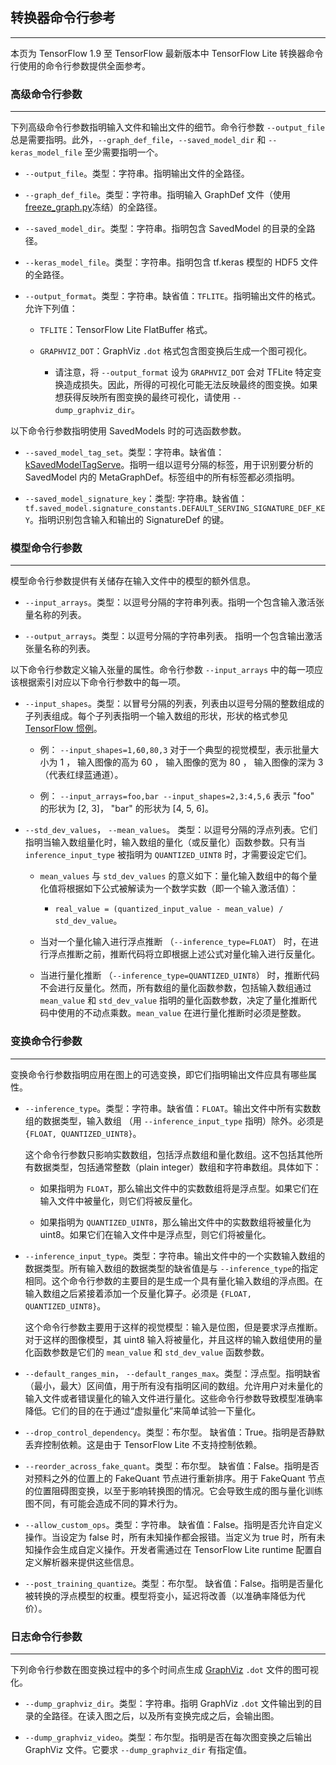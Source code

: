 
## 转换器命令行参考
---

本页为 TensorFlow 1.9 至 TensorFlow 最新版本中 TensorFlow Lite 转换器命令行使用的命令行参数提供全面参考。


### 高级命令行参数
---

下列高级命令行参数指明输入文件和输出文件的细节。命令行参数 `--output_file` 总是需要指明。此外，`--graph_def_file`，`--saved_model_dir` 和 `--keras_model_file` 至少需要指明一个。

* `--output_file`。类型：字符串。指明输出文件的全路径。


* `--graph_def_file`。类型：字符串。指明输入 GraphDef 文件（使用 [freeze_graph.py](https://github.com/tensorflow/tensorflow/blob/master/tensorflow/python/tools/freeze_graph.py)冻结）的全路径。


* `--saved_model_dir`。类型：字符串。指明包含 SavedModel 的目录的全路径。


* `--keras_model_file`。类型：字符串。指明包含 tf.keras 模型的 HDF5 文件的全路径。 


* `--output_format`。类型：字符串。缺省值：`TFLITE`。指明输出文件的格式。允许下列值：

    * `TFLITE`：TensorFlow Lite FlatBuffer 格式。
    
    * `GRAPHVIZ_DOT`：GraphViz `.dot` 格式包含图变换后生成一个图可视化。 
    
        * 请注意，将 `--output_format` 设为 `GRAPHVIZ_DOT` 会对 TFLite 特定变换造成损失。因此，所得的可视化可能无法反映最终的图变换。如果想获得反映所有图变换的最终可视化，请使用 `--dump_graphviz_dir`。
        
以下命令行参数指明使用 SavedModels 时的可选函数参数。

* `--saved_model_tag_set`。类型：字符串。缺省值： [kSavedModelTagServe](https://github.com/tensorflow/tensorflow/blob/master/tensorflow/cc/saved_model/tag_constants.h)。指明一组以逗号分隔的标签，用于识别要分析的 SavedModel 内的 MetaGraphDef。标签组中的所有标签都必须指明。


* `--saved_model_signature_key`：类型: 字符串。缺省值：`tf.saved_model.signature_constants.DEFAULT_SERVING_SIGNATURE_DEF_KEY`。指明识别包含输入和输出的 SignatureDef 的键。

### 模型命令行参数
---

模型命令行参数提供有关储存在输入文件中的模型的额外信息。

* `--input_arrays`。类型：以逗号分隔的字符串列表。指明一个包含输入激活张量名称的列表。


* `--output_arrays`。类型：以逗号分隔的字符串列表。 指明一个包含输出激活张量名称的列表。

以下命令行参数定义输入张量的属性。命令行参数 `--input_arrays` 中的每一项应该根据索引对应以下命令行参数中的每一项。

* `--input_shapes`。类型：以冒号分隔的列表，列表由以逗号分隔的整数组成的子列表组成。每个子列表指明一个输入数组的形状，形状的格式参见 [TensorFlow 惯例](https://www.tensorflow.org/guide/tensors#shape)。

    * 例： `--input_shapes=1,60,80,3` 对于一个典型的视觉模型，表示批量大小为 1 ， 输入图像的高为 60 ， 输入图像的宽为 80 ， 输入图像的深为 3 （代表红绿蓝通道）。

    * 例： `--input_arrays=foo,bar --input_shapes=2,3:4,5,6` 表示 "foo" 的形状为 [2, 3]， "bar" 的形状为 [4, 5, 6]。
    
    
* `--std_dev_values`， `--mean_values`。 类型：以逗号分隔的浮点列表。它们指明当输入数组量化时，输入数组的量化（或反量化）函数参数。只有当 `inference_input_type` 被指明为 `QUANTIZED_UINT8` 时，才需要设定它们。

    * `mean_values` 与 `std_dev_values` 的意义如下：量化输入数组中的每个量化值将根据如下公式被解读为一个数学实数（即一个输入激活值）：

        * `real_value = (quantized_input_value - mean_value) / std_dev_value`。

    * 当对一个量化输入进行浮点推断 （`--inference_type=FLOAT`） 时，在进行浮点推断之前，推断代码将立即根据上述公式对量化输入进行反量化。

    * 当进行量化推断 （`--inference_type=QUANTIZED_UINT8`） 时，推断代码不会进行反量化。然而，所有数组的量化函数参数，包括输入数组通过 `mean_value` 和 `std_dev_value` 指明的量化函数参数，决定了量化推断代码中使用的不动点乘数。`mean_value` 在进行量化推断时必须是整数。

### 变换命令行参数
---

变换命令行参数指明应用在图上的可选变换，即它们指明输出文件应具有哪些属性。

* `--inference_type`。类型：字符串。缺省值：`FLOAT`。输出文件中所有实数数组的数据类型，输入数组 （用 `--inference_input_type` 指明）除外。必须是 `{FLOAT, QUANTIZED_UINT8}`。

    这个命令行参数只影响实数数组，包括浮点数组和量化数组。这不包括其他所有数据类型，包括通常整数（plain integer）数组和字符串数组。具体如下：
    
    * 如果指明为 `FLOAT`，那么输出文件中的实数数组将是浮点型。如果它们在输入文件中被量化，则它们将被反量化。

    * 如果指明为 `QUANTIZED_UINT8`，那么输出文件中的实数数组将被量化为 uint8。如果它们在输入文件中是浮点型，则它们将被量化。


* `--inference_input_type`。类型：字符串。输出文件中的一个实数输入数组的数据类型。所有输入数组的数据类型的缺省值是与 `--inference_type`的指定相同。这个命令行参数的主要目的是生成一个具有量化输入数组的浮点图。在输入数组之后紧接着添加一个反量化算子。必须是 `{FLOAT, QUANTIZED_UINT8}`。

    这个命令行参数主要用于这样的视觉模型：输入是位图，但是要求浮点推断。对于这样的图像模型，其 uint8 输入将被量化，并且这样的输入数组使用的量化函数参数是它们的 `mean_value` 和 `std_dev_value` 函数参数。
    

* `--default_ranges_min`， `--default_ranges_max`。类型：浮点型。指明缺省（最小，最大）区间值，用于所有没有指明区间的数组。允许用户对未量化的输入文件或者错误量化的输入文件进行量化。这些命令行参数导致模型准确率降低。它们的目的在于通过“虚拟量化”来简单试验一下量化。


* `--drop_control_dependency`。类型：布尔型。 缺省值：True。指明是否静默丢弃控制依赖。这是由于 TensorFlow Lite 不支持控制依赖。


* `--reorder_across_fake_quant`。类型：布尔型。 缺省值：False。指明是否对预料之外的位置上的 FakeQuant 节点进行重新排序。用于 FakeQuant 节点的位置阻碍图变换，以至于影响转换图的情况。它会导致生成的图与量化训练图不同，有可能会造成不同的算术行为。


* `--allow_custom_ops`。类型：字符串。 缺省值：False。指明是否允许自定义操作。当设定为 false 时，所有未知操作都会报错。当定义为 true 时，所有未知操作会生成自定义操作。开发者需通过在 TensorFlow Lite runtime 配置自定义解析器来提供这些信息。


* `--post_training_quantize`。类型：布尔型。 缺省值：False。指明是否量化被转换的浮点模型的权重。模型将变小，延迟将改善（以准确率降低为代价）。

### 日志命令行参数
---

下列命令行参数在图变换过程中的多个时间点生成 [GraphViz](https://www.graphviz.org/) `.dot` 文件的图可视化。


- `--dump_graphviz_dir`。类型：字符串。指明 GraphViz `.dot` 文件输出到的目录的全路径。在读入图之后，以及所有变换完成之后，会输出图。


- `--dump_graphviz_video`。类型：布尔型。指明是否在每次图变换之后输出 GraphViz 文件。它要求 `--dump_graphviz_dir` 有指定值。
